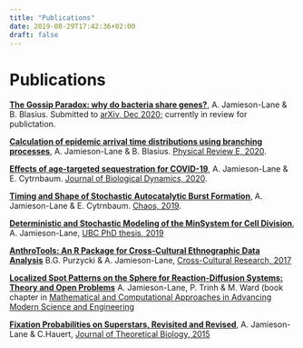 ```yaml
---
title: "Publications"
date: 2019-08-29T17:42:36+02:00
draft: false
--- 
```

# Publications

**[The Gossip Paradox: why do bacteria share genes?](/PastPapers/GossipParadox.pdf)**,
A. Jamieson-Lane & B. Blasius. Submitted to [arXiv, Dec 2020](https://arxiv.org/abs/2012.05071); currently in review for publictation.

**[Calculation of epidemic arrival time distributions using branching processes](/PastPapers/EpidemicArrival.pdf)**,
A. Jamieson-Lane & B. Blasius. [Physical Review E, 2020](https://journals.aps.org/pre/abstract/10.1103/PhysRevE.102.042301).

**[Effects of age-targeted sequestration for COVID-19](/PastPapers/AgeTargeted.pdf)**,
A. Jamieson-Lane & E. Cytrnbaum. [Journal of Biological Dynamics, 2020](https://www.tandfonline.com/doi/full/10.1080/17513758.2020.1795285).

**[Timing and Shape of Stochastic Autocatalytic Burst Formation](/PastPapers/StochasticBurstFormation.pdf)**,
A. Jamieson-Lane & E. Cytrnbaum. [Chaos, 2019](https://doi.org/10.1063/1.5123343).


**[Deterministic and Stochastic Modeling of the MinSystem for Cell Division](https://open.library.ubc.ca/cIRcle/collections/ubctheses/24/items/1.0376798)**,
A. Jamieson-Lane, [UBC PhD thesis, 2019](https://open.library.ubc.ca/cIRcle/collections/ubctheses/24/items/1.0376798)


**[AnthroTools: An R Package for Cross-Cultural Ethnographic Data Analysis](/PastPapers/Anthrotools_Paper.pdf)**
B.G. Purzycki & A. Jamieson-Lane, [Cross-Cultural Research, 2017](https://journals.sagepub.com/doi/pdf/10.1177/1069397116680352)

**[Localized Spot Patterns on the Sphere for Reaction-Diffusion Systems: Theory and Open Problems](/PastPapers/spot_short.pdf)**
A. Jamieson-Lane, P. Trinh & M. Ward (book chapter in [Mathematical and Computational Approaches in Advancing Modern Science and Engineering](https://www.springer.com/gp/book/9783319303772)


**[Fixation Probabilities on Superstars, Revisited and Revised](/PastPapers/FixationOnSuperstars.pdf)**,
A. Jamieson-Lane & C.Hauert, [Journal of Theoretical Biology, 2015](https://www.sciencedirect.com/science/article/pii/S0022519315003082) 

